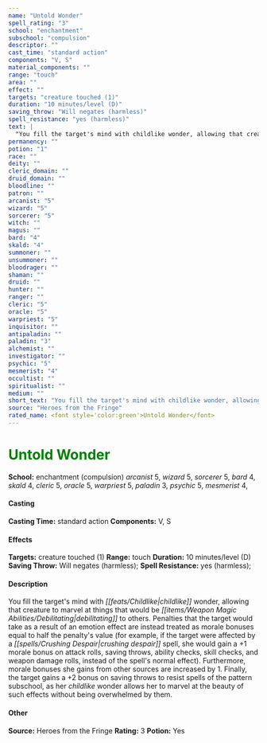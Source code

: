 ```yaml
---
name: "Untold Wonder"
spell_rating: "3"
school: "enchantment"
subschool: "compulsion"
descriptor: ""
cast_time: "standard action"
components: "V, S"
material_components: ""
range: "touch"
area: ""
effect: ""
targets: "creature touched (1)"
duration: "10 minutes/level (D)"
saving_throw: "Will negates (harmless)"
spell_resistance: "yes (harmless)"
text: |
  "You fill the target's mind with childlike wonder, allowing that creature to marvel at things that would be debilitating to others. Penalties that the target would take as a result of an emotion effect are instead treated as morale bonuses equal to half the penalty's value (for example, if the target were affected by a crushing despair spell, she would gain a +1 morale bonus on attack rolls, saving throws, ability checks, skill checks, and weapon damage rolls, instead of the spell's normal effect). Furthermore, morale bonuses she gains from other sources are increased by 1. Finally, the target gains a +2 bonus on saving throws to resist spells of the pattern subschool, as her childlike wonder allows her to marvel at the beauty of such effects without being overwhelmed by them."
permanency: ""
potion: "1"
race: ""
deity: ""
cleric_domain: ""
druid_domain: ""
bloodline: ""
patron: ""
arcanist: "5"
wizard: "5"
sorcerer: "5"
witch: ""
magus: ""
bard: "4"
skald: "4"
summoner: ""
unsummoner: ""
bloodrager: ""
shaman: ""
druid: ""
hunter: ""
ranger: ""
cleric: "5"
oracle: "5"
warpriest: "5"
inquisitor: ""
antipaladin: ""
paladin: "3"
alchemist: ""
investigator: ""
psychic: "5"
mesmerist: "4"
occultist: ""
spiritualist: ""
medium: ""
short_text: "You fill the target's mind with childlike wonder, allowing that creature to marv"
source: "Heroes from the Fringe"
rated_name: <font style='color:green'>Untold Wonder</font>
---
```


# <font style='color:green'>Untold Wonder</font> 
**School:** enchantment (compulsion) 
_arcanist_ 5, _wizard_ 5, _sorcerer_ 5, _bard_ 4, _skald_ 4, _cleric_ 5, _oracle_ 5, _warpriest_ 5, _paladin_ 3, _psychic_ 5, _mesmerist_ 4, 
#### Casting
**Casting Time:** standard action
 **Components:** V, S 
 #### Effects
**Targets:** creature touched (1)
**Range:** touch
**Duration:** 10 minutes/level (D)
**Saving Throw:** Will negates (harmless); **Spell Resistance:** yes (harmless); 
 #### Description
You fill the target's mind with _[[feats/Childlike|childlike]]_ wonder, allowing that creature to marvel at things that would be _[[items/Weapon Magic Abilities/Debilitating|debilitating]]_ to others. Penalties that the target would take as a result of an emotion effect are instead treated as morale bonuses equal to half the penalty's value (for example, if the target were affected by a _[[spells/Crushing Despair|crushing despair]]_ spell, she would gain a +1 morale bonus on attack rolls, saving throws, ability checks, skill checks, and weapon damage rolls, instead of the spell's normal effect). Furthermore, morale bonuses she gains from other sources are increased by 1. Finally, the target gains a +2 bonus on saving throws to resist spells of the pattern subschool, as her _childlike_ wonder allows her to marvel at the beauty of such effects without being overwhelmed by them.

 #### Other
**Source:** Heroes from the Fringe
**Rating:** 3
**Potion:** Yes
